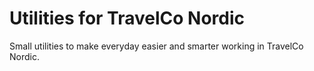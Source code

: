 Utilities for TravelCo Nordic
===================

Small utilities to make everyday easier and smarter working in TravelCo Nordic.
